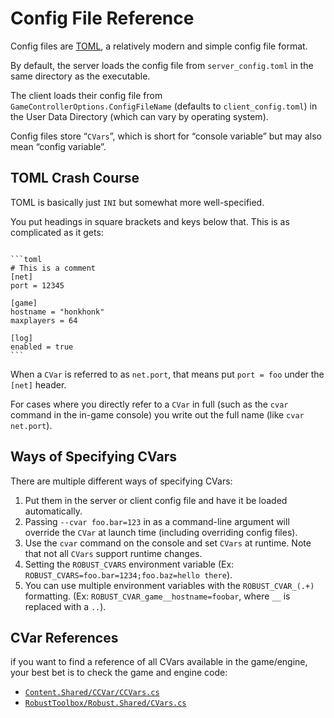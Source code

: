 # Config File Reference

Config files are [TOML](https://toml.io/), a relatively modern and simple config file format.

By default, the server loads the config file from `server_config.toml` in the same directory as the executable.

The client loads their config file from `GameControllerOptions.ConfigFileName` (defaults to `client_config.toml`) in the User Data Directory (which can vary by operating system).

Config files store “`CVars`”, which is short for “console variable” but may also mean “config variable”.

## TOML Crash Course

TOML is basically just `INI` but somewhat more well-specified.

You put headings in square brackets and keys below that. This is as complicated as it gets:

````admonish example

```toml
# This is a comment
[net]
port = 12345

[game]
hostname = "honkhonk"
maxplayers = 64

[log]
enabled = true
```
````

When a `CVar` is referred to as `net.port`, that means put `port = foo` under the `[net]` header.

For cases where you directly refer to a `CVar` in full (such as the `cvar` command in the in-game console) you write out the full name (like `cvar net.port`).

## Ways of Specifying CVars

There are multiple different ways of specifying CVars:

1. Put them in the server or client config file and have it be loaded automatically.
2. Passing `--cvar foo.bar=123` in as a command-line argument will override the `CVar` at launch time (including overriding config files).
3. Use the `cvar` command on the console and set `CVars` at runtime. Note that not all `CVars` support runtime changes.
4. Setting the `ROBUST_CVARS` environment variable (Ex: `ROBUST_CVARS=foo.bar=1234;foo.baz=hello there`).
5. You can use multiple environment variables with the `ROBUST_CVAR_(.+)` formatting. (Ex: `ROBUST_CVAR_game__hostname=foobar`, where `__` is replaced with a `..`).

## CVar References

if you want to find a reference of all CVars available in the game/engine, your best bet is to check the game and engine code:

- [`Content.Shared/CCVar/CCVars.cs`](https://github.com/space-wizards/space-station-14/tree/master/Content.Shared/CCVar/CCVars.cs)
- [`RobustToolbox/Robust.Shared/CVars.cs`](https://github.com/space-wizards/RobustToolbox/tree/master/Robust.Shared/CVars.cs)
